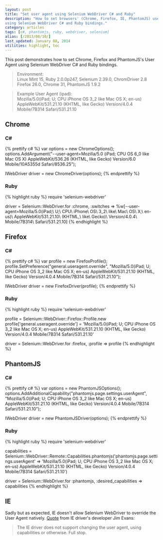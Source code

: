 ```yaml
---
layout: post
title: "Set user agent using Selenium WebDriver C# and Ruby"
description: "How to set browsers' (Chrome, Firefox, IE, PhantomJS) user agent
using Selenium WebDriver C# and Ruby bindings."
category: articles
tags: [c#, phantomjs, ruby, webdriver, selenium]
alias: [/2013/08/10/]
last_updated: January 08, 2014
utilities: highlight, toc
---
```

This post demonstrates how to set Chrome, Firefox and PhantomJS's User Agent
using Selenium WebDriver C# and Ruby bindings.

> Environment:<br />
> Linux Mint 15, Ruby 2.0.0p247, Selenium 2.39.0, ChromDriver 2.8<br/>
> Firefox 26.0, Chrome 31, PhantomJS 1.9.2

> Example User Agent (ipad):<br />
> Mozilla/5.0(iPad; U; CPU iPhone OS 3_2 like Mac OS X; en-us) AppleWebKit/531.21.10 (KHTML, like Gecko) Version/4.0.4 Mobile/7B314 Safari/531.21.10

<div id="toc"></div>

## <a id="chrome"></a>Chrome

### <a id="chrome-c-sharp"></a>C&#35;

{% prettify c# %}
var options = new ChromeOptions();
options.AddArgument("--user-agent=Mozilla/5.0 (iPad; CPU OS 6_0 like Mac OS X) AppleWebKit/536.26 (KHTML, like Gecko) Version/6.0 Mobile/10A5355d Safari/8536.25");

IWebDriver driver = new ChromeDriver(options);
{% endprettify %}

### <a id="chrome-ruby"></a>Ruby

{% highlight ruby %}
require 'selenium-webdriver'

driver = Selenium::WebDriver.for :chrome, :switches => %w[--user-agent=Mozilla/5.0(iPad;\ U;\ CPU\ iPhone\ OS\ 3_2\ like\ Mac\ OS\ X;\ en-us)\ AppleWebKit/531.21.10\ (KHTML,\ like\ Gecko)\ Version/4.0.4\ Mobile/7B314\ Safari/531.21.10]
{% endhighlight %}

## <a id="firefox"></a>Firefox

### <a id="firefox-c-sharp"></a>C&#35;

{% prettify c# %}
var profile = new FirefoxProfile();
profile.SetPreference("general.useragent.override", "Mozilla/5.0(iPad; U; CPU iPhone OS 3_2 like Mac OS X; en-us) AppleWebKit/531.21.10 (KHTML, like Gecko) Version/4.0.4 Mobile/7B314 Safari/531.21.10");

IWebDriver driver = new FirefoxDriver(profile);
{% endprettify %}

### <a id="firefox-ruby"></a>Ruby

{% highlight ruby %}
require 'selenium-webdriver'

profile = Selenium::WebDriver::Firefox::Profile.new
profile['general.useragent.override'] = 'Mozilla/5.0(iPad; U; CPU iPhone OS 3_2 like Mac OS X; en-us) AppleWebKit/531.21.10 (KHTML, like Gecko) Version/4.0.4 Mobile/7B314 Safari/531.21.10'

driver = Selenium::WebDriver.for :firefox, :profile => profile
{% endhighlight %}

## <a id="phantomjs"></a>PhantomJS

### <a id="phantomjs-c-sharp"></a>C&#35;

{% prettify c# %}
var options = new PhantomJSOptions();
options.AddAdditionalCapability("phantomjs.page.settings.userAgent", "Mozilla/5.0(iPad; U; CPU iPhone OS 3_2 like Mac OS X; en-us) AppleWebKit/531.21.10 (KHTML, like Gecko) Version/4.0.4 Mobile/7B314 Safari/531.21.10");

IWebDriver driver = new PhantomJSDriver(options);
{% endprettify %}

### <a id="phantomjs-ruby"></a>Ruby

{% highlight ruby %}
require 'selenium-webdriver'

capabilities = Selenium::WebDriver::Remote::Capabilities.phantomjs('phantomjs.page.settings.userAgent' => 'Mozilla/5.0(iPad; U; CPU iPhone OS 3_2 like Mac OS X; en-us) AppleWebKit/531.21.10 (KHTML, like Gecko) Version/4.0.4 Mobile/7B314 Safari/531.21.10')

driver = Selenium::WebDriver.for :phantomjs, :desired_capabilities => capabilities
{% endhighlight %}

## <a id="ie"></a>IE
Sadly but as expected, IE doesn't allow Selenium WebDriver to override the User Agent natively.
[Quote][Set IEDriver UA] from IE driver's developer Jim Evans:
> The IE driver does not support changing the user agent, using capabilities or otherwise. Full stop.

[Set IEDriver UA]: https://groups.google.com/d/msg/selenium-users/q1f-nIn1BJY/pjnmCc3jSz4J